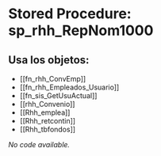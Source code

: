 # Stored Procedure: sp_rhh_RepNom1000

## Usa los objetos:
- [[fn_rhh_ConvEmp]]
- [[fn_rhh_Empleados_Usuario]]
- [[fn_sis_GetUsuActual]]
- [[rhh_Convenio]]
- [[Rhh_emplea]]
- [[Rhh_retcontin]]
- [[Rhh_tbfondos]]

*No code available.*
